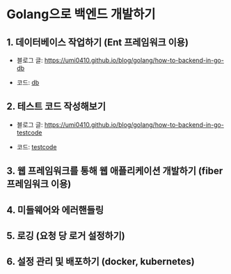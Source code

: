 # Golang으로 백엔드 개발하기

## 1. 데이터베이스 작업하기 (Ent 프레임워크 이용)

* 블로그 글: https://umi0410.github.io/blog/golang/how-to-backend-in-go-db

* 코드: [db](db)

## 2. 테스트 코드 작성해보기

* 블로그 글: https://umi0410.github.io/blog/golang/how-to-backend-in-go-testcode

* 코드: [testcode](testcode)

## 3. 웹 프레임워크를 통해 웹 애플리케이션 개발하기 (fiber 프레임워크 이용)

## 4. 미들웨어와 에러핸들링

## 5. 로깅 (요청 당 로거 설정하기)

## 6. 설정 관리 및 배포하기 (docker, kubernetes)